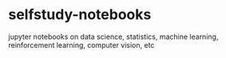 # selfstudy-notebooks
jupyter notebooks on data science, statistics, machine learning, reinforcement learning, computer vision, etc
